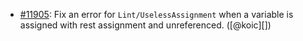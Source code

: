 * [#11905](https://github.com/rubocop/rubocop/issues/11905): Fix an error for `Lint/UselessAssignment` when a variable is assigned with rest assignment and unreferenced. ([@koic][])
